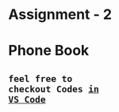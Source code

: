 

# Assignment - 2

# Phone Book

## <code>feel free to checkout Codes [in VS Code](https://github1s.com/numwebdev/Web-Ass/blob/main/ass-1/BioData.html)</code>
